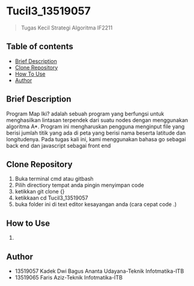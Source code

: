# Tucil3_13519057
> Tugas Kecil Strategi Algoritma IF2211


## Table of contents
* [Brief Description](#brief-description)
* [Clone Repository](#clone-repository)
* [How To Use](#how-to-use)
* [Author](#author)


## Brief Description
Program Map Iki? adalah sebuah program yang berfungsi untuk menghasilkan lintasan terpendek dari suatu nodes dengan menggunakan algoritma A*. Program ini mengharuskan pengguna menginput file yang berisi jumlah titik yang ada di peta yang berisi nama beserta latitude dan longitudenya.
Pada tugas kali ini, kami menggunakan bahasa go sebagai back end dan javascript sebagai front end



## Clone Repository
1. Buka terminal cmd atau gitbash 
2. Pilih directiory tempat anda pingin menyimpan code 
3. ketikkan git clone {}
4. ketikkaan cd Tucil3_13519057
5. buka folder ini di text editor kesayangan anda (cara cepat code .)



## How to Use
1. 



## Author
* 13519057 Kadek Dwi Bagus Ananta Udayana-Teknik Infotmatika-ITB
* 13519065 Faris Aziz-Teknik Infotmatika-ITB 	
